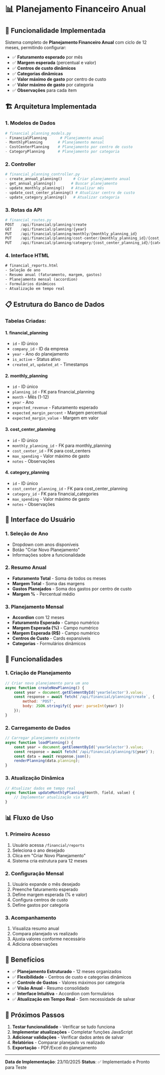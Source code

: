 # 📊 Planejamento Financeiro Anual

## 🎯 **Funcionalidade Implementada**

Sistema completo de **Planejamento Financeiro Anual** com ciclo de 12 meses, permitindo configurar:

- ✅ **Faturamento esperado** por mês
- ✅ **Margem esperada** (percentual e valor)
- ✅ **Centros de custo dinâmicos**
- ✅ **Categorias dinâmicas**
- ✅ **Valor máximo de gasto** por centro de custo
- ✅ **Valor máximo de gasto** por categoria
- ✅ **Observações** para cada item

## 🏗️ **Arquitetura Implementada**

### **1. Modelos de Dados**
```python
# financial_planning_models.py
- FinancialPlanning      # Planejamento anual
- MonthlyPlanning       # Planejamento mensal
- CostCenterPlanning    # Planejamento por centro de custo
- CategoryPlanning      # Planejamento por categoria
```

### **2. Controller**
```python
# financial_planning_controller.py
- create_annual_planning()     # Criar planejamento anual
- get_annual_planning()       # Buscar planejamento
- update_monthly_planning()   # Atualizar mês
- update_cost_center_planning() # Atualizar centro de custo
- update_category_planning()   # Atualizar categoria
```

### **3. Rotas da API**
```python
# financial_routes.py
POST   /api/financial/planning/create
GET    /api/financial/planning/{year}
PUT    /api/financial/planning/monthly/{monthly_planning_id}
PUT    /api/financial/planning/cost-center/{monthly_planning_id}/{cost_center_id}
PUT    /api/financial/planning/category/{cost_center_planning_id}/{category_id}
```

### **4. Interface HTML**
```html
# financial_reports.html
- Seleção de ano
- Resumo anual (faturamento, margem, gastos)
- Planejamento mensal (accordion)
- Formulários dinâmicos
- Atualização em tempo real
```

## 📋 **Estrutura do Banco de Dados**

### **Tabelas Criadas:**

#### **1. financial_planning**
- `id` - ID único
- `company_id` - ID da empresa
- `year` - Ano do planejamento
- `is_active` - Status ativo
- `created_at`, `updated_at` - Timestamps

#### **2. monthly_planning**
- `id` - ID único
- `planning_id` - FK para financial_planning
- `month` - Mês (1-12)
- `year` - Ano
- `expected_revenue` - Faturamento esperado
- `expected_margin_percent` - Margem percentual
- `expected_margin_value` - Margem em valor

#### **3. cost_center_planning**
- `id` - ID único
- `monthly_planning_id` - FK para monthly_planning
- `cost_center_id` - FK para cost_centers
- `max_spending` - Valor máximo de gasto
- `notes` - Observações

#### **4. category_planning**
- `id` - ID único
- `cost_center_planning_id` - FK para cost_center_planning
- `category_id` - FK para financial_categories
- `max_spending` - Valor máximo de gasto
- `notes` - Observações

## 🎨 **Interface do Usuário**

### **1. Seleção de Ano**
- Dropdown com anos disponíveis
- Botão "Criar Novo Planejamento"
- Informações sobre a funcionalidade

### **2. Resumo Anual**
- **Faturamento Total** - Soma de todos os meses
- **Margem Total** - Soma das margens
- **Gastos Planejados** - Soma dos gastos por centro de custo
- **Margem %** - Percentual médio

### **3. Planejamento Mensal**
- **Accordion** com 12 meses
- **Faturamento Esperado** - Campo numérico
- **Margem Esperada (%)** - Campo numérico
- **Margem Esperada (R$)** - Campo numérico
- **Centros de Custo** - Cards expansíveis
- **Categorias** - Formulários dinâmicos

## 🔧 **Funcionalidades**

### **1. Criação de Planejamento**
```javascript
// Criar novo planejamento para um ano
async function createNewPlanning() {
    const year = document.getElementById('yearSelector').value;
    const response = await fetch(`/api/financial/planning/create`, {
        method: 'POST',
        body: JSON.stringify({ year: parseInt(year) })
    });
}
```

### **2. Carregamento de Dados**
```javascript
// Carregar planejamento existente
async function loadPlanning() {
    const year = document.getElementById('yearSelector').value;
    const response = await fetch(`/api/financial/planning/${year}`);
    const data = await response.json();
    renderPlanning(data.planning);
}
```

### **3. Atualização Dinâmica**
```javascript
// Atualizar dados em tempo real
async function updateMonthlyPlanning(month, field, value) {
    // Implementar atualização via API
}
```

## 📊 **Fluxo de Uso**

### **1. Primeiro Acesso**
1. Usuário acessa `/financial/reports`
2. Seleciona o ano desejado
3. Clica em "Criar Novo Planejamento"
4. Sistema cria estrutura para 12 meses

### **2. Configuração Mensal**
1. Usuário expande o mês desejado
2. Preenche faturamento esperado
3. Define margem esperada (% e valor)
4. Configura centros de custo
5. Define gastos por categoria

### **3. Acompanhamento**
1. Visualiza resumo anual
2. Compara planejado vs realizado
3. Ajusta valores conforme necessário
4. Adiciona observações

## 🎯 **Benefícios**

- ✅ **Planejamento Estruturado** - 12 meses organizados
- ✅ **Flexibilidade** - Centros de custo e categorias dinâmicos
- ✅ **Controle de Gastos** - Valores máximos por categoria
- ✅ **Visão Anual** - Resumo consolidado
- ✅ **Interface Intuitiva** - Accordion com formulários
- ✅ **Atualização em Tempo Real** - Sem necessidade de salvar

## 🚀 **Próximos Passos**

1. **Testar funcionalidade** - Verificar se tudo funciona
2. **Implementar atualizações** - Completar funções JavaScript
3. **Adicionar validações** - Verificar dados antes de salvar
4. **Relatórios** - Comparar planejado vs realizado
5. **Exportação** - PDF/Excel do planejamento

---

**Data de Implementação**: 23/10/2025
**Status**: ✅ Implementado e Pronto para Teste
